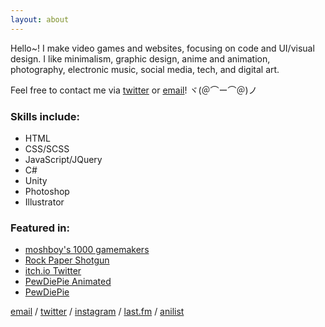 ```yaml
---
layout: about
---
```

Hello~! I make video games and websites, focusing on code and UI/visual design. I like minimalism, graphic design, anime and animation, photography, electronic music, social media, tech, and digital art.

Feel free to contact me via [twitter](https://twitter.com/nathanwentworth) or [email](ma&#105;lto&#58;me&#64;na%74h%&#54;1&#110;&#37;77en%74w&#111;rt&#104;&#46;c&#111;)! ヾ(＠⌒ー⌒＠)ノ

### Skills include:

* HTML
* CSS/SCSS
* JavaScript/JQuery
* C#
* Unity
* Photoshop
* Illustrator

### Featured in:

* [moshboy's 1000 gamemakers](https://twitter.com/moshboy/status/792500324724461569)
* [Rock Paper Shotgun](https://www.rockpapershotgun.com/2016/08/13/best-free-games-of-the-week-28/)
* [itch.io Twitter](https://twitter.com/itchio/status/584928245214089217)
* [PewDiePie Animated](https://www.youtube.com/watch?v=-RCeZi0rxTs)
* [PewDiePie](https://www.youtube.com/watch?v=n5nPR4rmBu0)

[email](mailto:nwentworth95@gmail.com) /
[twitter](https://twitter.com/nathanwentworth) /
[instagram](https://www.instagram.com/nathanwentworth/) /
[last.fm](http://www.last.fm/user/nwentworth) /
[anilist](http://anilist.co/user/nathan/animelist)